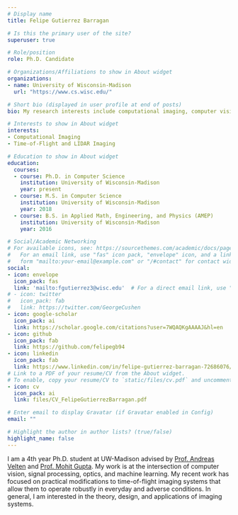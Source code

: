 ```yaml
---
# Display name
title: Felipe Gutierrez Barragan

# Is this the primary user of the site?
superuser: true

# Role/position
role: Ph.D. Candidate

# Organizations/Affiliations to show in About widget
organizations:
- name: University of Wisconsin-Madison
  url: "https://www.cs.wisc.edu/"

# Short bio (displayed in user profile at end of posts)
bio: My research interests include computational imaging, computer vision, medical imaging, and physics-based modeling and simulation.

# Interests to show in About widget
interests:
- Computational Imaging
- Time-of-Flight and LIDAR Imaging

# Education to show in About widget
education:
  courses:
  - course: Ph.D. in Computer Science
    institution: University of Wisconsin-Madison
    year: present
  - course: M.S. in Computer Science
    institution: University of Wisconsin-Madison
    year: 2018
  - course: B.S. in Applied Math, Engineering, and Physics (AMEP)
    institution: University of Wisconsin-Madison
    year: 2016

# Social/Academic Networking
# For available icons, see: https://sourcethemes.com/academic/docs/page-builder/#icons
#   For an email link, use "fas" icon pack, "envelope" icon, and a link in the
#   form "mailto:your-email@example.com" or "/#contact" for contact widget.
social:
- icon: envelope
  icon_pack: fas
  link: 'mailto:fgutierrez3@wisc.edu'  # For a direct email link, use "mailto:test@example.org".
# - icon: twitter
#   icon_pack: fab
#   link: https://twitter.com/GeorgeCushen
- icon: google-scholar
  icon_pack: ai
  link: https://scholar.google.com/citations?user=7WQAQKgAAAAJ&hl=en
- icon: github
  icon_pack: fab
  link: https://github.com/felipegb94
- icon: linkedin
  icon_pack: fab
  link: https://www.linkedin.com/in/felipe-gutierrez-barragan-72686076/
# Link to a PDF of your resume/CV from the About widget.
# To enable, copy your resume/CV to `static/files/cv.pdf` and uncomment the lines below.
- icon: cv
  icon_pack: ai
  link: files/CV_FelipeGutierrezBarragan.pdf

# Enter email to display Gravatar (if Gravatar enabled in Config)
email: ""

# Highlight the author in author lists? (true/false)
highlight_name: false
---
```


I am a 4th year Ph.D. student at UW-Madison advised by [Prof. Andreas Velten](https://biostat.wisc.edu/~compoptics/) and [Prof. Mohit Gupta](http://wisionlab.cs.wisc.edu/). My work is at the intersection of computer vision, signal processing, optics, and machine learning. My recent work has focused on practical modifications to time-of-flight imaging systems that allow them to operate robustly in everyday and adverse conditions. In general, I am interested in the theory, design, and applications of imaging systems. 

<!-- I am currently working on the design and implementation of new coding functions for time of flight imaging that reliably perform in low SNR scenarios. -->

<!-- In general, I am interested in both the theory of imaging systems and in the co-design of software and hardware required to implement such systems. My work and graduate studies have primarily focused on the fields of computational imaging/photography/optics, image processing, computer vision, and machine learning.

I did my undergraduate studies at UW-Madison where I graduated from the AMEP and Computer Sciences programs. During my undergraduate I worked with Prof. Vikas Singh on the statistical analysis of brain images, and with Prof. Dan Negrut on high performance computing applied to fluid simulations. -->
